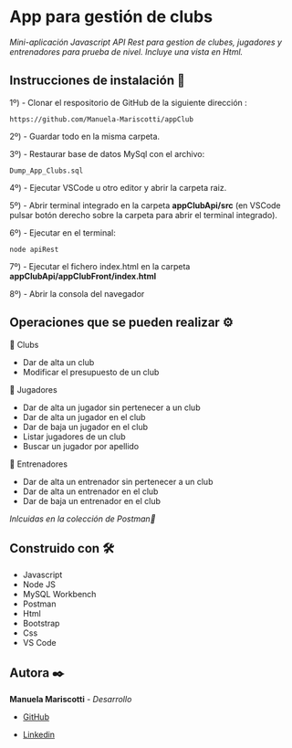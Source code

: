# App para gestión de clubs

_Mini-aplicación Javascript API Rest para gestion de clubes, jugadores y entrenadores para prueba de nivel. Incluye una vista en Html._


## Instrucciones de instalación 🔧

1º) - Clonar el respositorio de GitHub de la siguiente dirección : 

```
https://github.com/Manuela-Mariscotti/appClub 
```

2º) - Guardar todo en la misma carpeta.

3º) - Restaurar base de datos MySql con el archivo: 

```
Dump_App_Clubs.sql
```

4º) - Ejecutar VSCode u otro editor y abrir la carpeta raiz.

5º) - Abrir terminal integrado en la carpeta **appClubApi/src** (en VSCode pulsar botón derecho sobre la carpeta para abrir el terminal integrado).

6º) - Ejecutar en el terminal:

```
node apiRest
```

7º) - Ejecutar el fichero index.html en la carpeta **appClubApi/appClubFront/index.html**

8º) - Abrir la consola del navegador


## Operaciones que se pueden realizar ⚙️

🔸 Clubs
* Dar de alta un club
* Modificar el presupuesto de un club

🔸 Jugadores
* Dar de alta un jugador sin pertenecer a un club
* Dar de alta un jugador en el club
* Dar de baja un jugador en el club
* Listar jugadores de un club
* Buscar un jugador por apellido

🔸 Entrenadores
* Dar de alta un entrenador sin pertenecer a un club
* Dar de alta un entrenador en el club
* Dar de baja un entrenador en el club

_Inlcuidas en la colección de Postman🚀_


## Construido con 🛠️

* Javascript
* Node JS
* MySQL Workbench
* Postman
* Html
* Bootstrap
* Css
* VS Code


## Autora ✒️

**Manuela Mariscotti** - *Desarrollo*

* [GitHub](https://github.com/Manuela-Mariscotti)

* [Linkedin](https://www.linkedin.com/in/manuela-mariscotti/)



